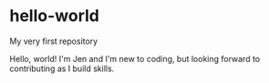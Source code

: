 # hello-world
My very first repository

Hello, world!  I'm Jen and I'm new to coding, but looking forward to contributing as I build skills.
